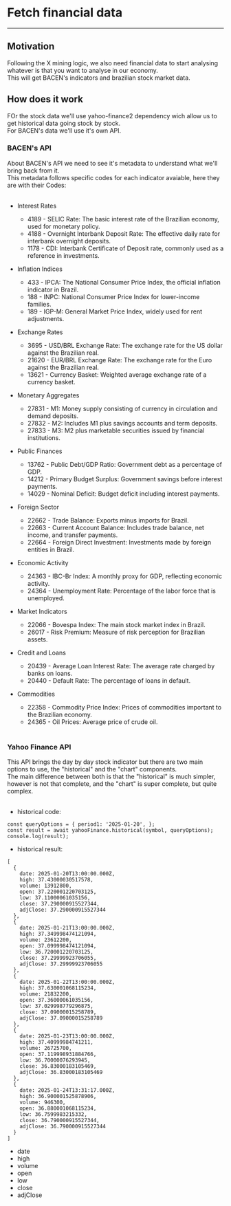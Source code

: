 # Fetch financial data

---

## Motivation
Following the X mining logic, we also need financial data to start analysing whatever is that you want to analyse in our economy.<br />
This will get BACEN's indicators and brazilian stock market data.


## How does it work
FOr the stock data we'll use yahoo-finance2 dependency wich allow us to get historical data going stock by stock.<br />
For BACEN's data we'll use it's own API.

### BACEN's API
About BACEN's API we need to see it's metadata to understand what we'll bring back from it.<br />
This metadata follows specific codes for each indicator avaiable, here they are with their Codes:<br /><br />

- Interest Rates<br />

  - 4189 - SELIC Rate: The basic interest rate of the Brazilian economy, used for monetary policy.<br />
  - 4188 - Overnight Interbank Deposit Rate: The effective daily rate for interbank overnight deposits.<br />
  - 1178 - CDI: Interbank Certificate of Deposit rate, commonly used as a reference in investments.<br />

- Inflation Indices<br />

  - 433 - IPCA: The National Consumer Price Index, the official inflation indicator in Brazil.<br />
  - 188 - INPC: National Consumer Price Index for lower-income families.<br />
  - 189 - IGP-M: General Market Price Index, widely used for rent adjustments.<br />

- Exchange Rates<br />

  - 3695 - USD/BRL Exchange Rate: The exchange rate for the US dollar against the Brazilian real.<br />
  - 21620 - EUR/BRL Exchange Rate: The exchange rate for the Euro against the Brazilian real.<br />
  - 13621 - Currency Basket: Weighted average exchange rate of a currency basket.<br />

- Monetary Aggregates<br />

  - 27831 - M1: Money supply consisting of currency in circulation and demand deposits.<br />
  - 27832 - M2: Includes M1 plus savings accounts and term deposits.<br />
  - 27833 - M3: M2 plus marketable securities issued by financial institutions.<br />

- Public Finances<br />

  - 13762 - Public Debt/GDP Ratio: Government debt as a percentage of GDP.<br />
  - 14212 - Primary Budget Surplus: Government savings before interest payments.<br />
  - 14029 - Nominal Deficit: Budget deficit including interest payments.<br />

- Foreign Sector<br />

  - 22662 - Trade Balance: Exports minus imports for Brazil.<br />
  - 22663 - Current Account Balance: Includes trade balance, net income, and transfer payments.<br />
  - 22664 - Foreign Direct Investment: Investments made by foreign entities in Brazil.<br />

- Economic Activity<br />

  - 24363 - IBC-Br Index: A monthly proxy for GDP, reflecting economic activity.<br />
  - 24364 - Unemployment Rate: Percentage of the labor force that is unemployed.<br />

- Market Indicators<br />

  - 22066 - Bovespa Index: The main stock market index in Brazil.<br />
  - 26017 - Risk Premium: Measure of risk perception for Brazilian assets.<br />

- Credit and Loans<br />

  - 20439 - Average Loan Interest Rate: The average rate charged by banks on loans.<br />
  - 20440 - Default Rate: The percentage of loans in default.<br />

- Commodities<br />

  - 22358 - Commodity Price Index: Prices of commodities important to the Brazilian economy.<br />
  - 24365 - Oil Prices: Average price of crude oil.<br /><br />

### Yahoo Finance API
This API brings the day by day stock indicator but there are two main options to use, the "historical" and the "chart" components.<br />
The main difference between both is that the "historical" is much simpler, however is not that complete, and the "chart" is super complete, but quite complex.<br /><br />
- historical code:<br />
```
const queryOptions = { period1: '2025-01-20', };
const result = await yahooFinance.historical(symbol, queryOptions);
console.log(result);
```
- historical result:<br />
```
[
  {
    date: 2025-01-20T13:00:00.000Z,
    high: 37.43000030517578,
    volume: 13912800,
    open: 37.220001220703125,
    low: 37.11000061035156,
    close: 37.290000915527344,
    adjClose: 37.290000915527344
  },
  {
    date: 2025-01-21T13:00:00.000Z,
    high: 37.349998474121094,
    volume: 23612200,
    open: 37.099998474121094,
    low: 36.720001220703125,
    close: 37.29999923706055,
    adjClose: 37.29999923706055
  },
  {
    date: 2025-01-22T13:00:00.000Z,
    high: 37.630001068115234,
    volume: 21832200,
    open: 37.36000061035156,
    low: 37.029998779296875,
    close: 37.09000015258789,
    adjClose: 37.09000015258789
  },
  {
    date: 2025-01-23T13:00:00.000Z,
    high: 37.40999984741211,
    volume: 26725700,
    open: 37.119998931884766,
    low: 36.70000076293945,
    close: 36.83000183105469,
    adjClose: 36.83000183105469
  },
  {
    date: 2025-01-24T13:31:17.000Z,
    high: 36.900001525878906,
    volume: 946300,
    open: 36.880001068115234,
    low: 36.7599983215332,
    close: 36.790000915527344,
    adjClose: 36.790000915527344
  }
]
```


- date<br />
- high<br />
- volume<br />
- open<br />
- low<br />
- close<br />
- adjClose<br />
